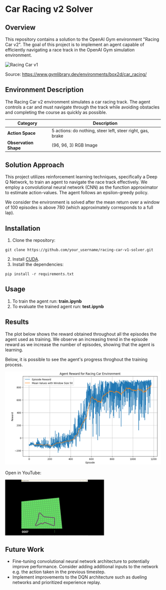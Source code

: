 # Car Racing v2 Solver


## Overview
This repository contains a solution to the OpenAI Gym environment "Racing Car v2". The goal of this project is to implement an agent capable of efficiently navigating a race track in the OpenAI Gym simulation environment.

![Racing Car v1](https://www.gymlibrary.dev/_images/car_racing.gif)

Source: https://www.gymlibrary.dev/environments/box2d/car_racing/


## Environment Description
The Racing Car v2 environment simulates a car racing track. The agent controls a car and must navigate through the track while avoiding obstacles and completing the course as quickly as possible.

|        Category       |               Description               |
|-----------------------|----------------------------------|
|   **Action Space**    | 5 actions: do nothing, steer left, steer right, gas, brake |
| **Observation Shape** |            (96, 96, 3) RGB Image           |


## Solution Approach
This project utilizes reinforcement learning techniques, specifically a Deep Q Network, to train an agent to navigate the race track effectively. We employ a convolutional neural network (CNN) as the function approximator to estimate action-values. The agent follows an epsilon-greedy policy.

We consider the environment is solved after the mean return over a window of 100 episodes is above 780 (which approximately corresponds to a full lap).


## Installation
1. Clone the repository:
```
git clone https://github.com/your_username/racing-car-v1-solver.git
```
2. Install [CUDA](https://docs.nvidia.com/cuda/cuda-installation-guide-microsoft-windows/index.html).
3. Install the dependencies:
```
pip install -r requirements.txt
```

## Usage
1. To train the agent run: **train.ipynb**
2. To evaluate the trained agent run: **test.ipynb**

## Results
The plot below shows the reward obtained throughout all the episodes the agent used as training. We observe an increasing trend in the episode reward as we increase the number of episodes, showing that the agent is learning.

Below, it is possible to see the agent's progress throghout the training process.

![Training](https://raw.githubusercontent.com/Omar-MuGo/Deep-Reinforcement-Learning---Car-Racing/master/img/agent_reward.png)


Open in YouTube:

[![Racing Car v1](https://raw.githubusercontent.com/Omar-MuGo/Deep-Reinforcement-Learning---Car-Racing/master/img/training.gif)](https://youtu.be/C4P4RTBjbjs)


## Future Work
- Fine-tuning convolutional neural network architecture to potentially improve performance. Consider adding additional inputs to the network e.g. the action taken in the previous timestep.
- Implement improvements to the DQN architecture such as dueling networks and prioritized experience replay.
